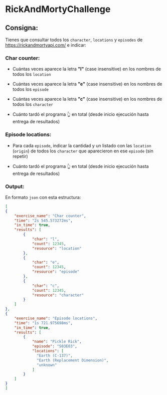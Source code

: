 # RickAndMortyChallenge

## Consigna:

Tienes que consultar todos los `character`, `locations` y `episodes` de https://rickandmortyapi.com/ e indicar:

### Char counter:

  - Cuántas veces aparece la letra **"l"** (case insensitive) en los nombres de todos los `location`

  - Cuántas veces aparece la letra **"e"** (case insensitive) en los nombres de todos los `episode`

  - Cuántas veces aparece la letra **"c"** (case insensitive) en los nombres de todos los `character`

  - Cuánto tardó el programa 👆 en total (desde inicio ejecución hasta entrega de resultados)

### Episode locations:

  - Para cada `episode`, indicar la cantidad y un listado con las `location` (`origin`) de todos los `character` que aparecieron en ese `episode` (sin repetir)

  - Cuánto tardó el programa 👆 en total (desde inicio ejecución hasta entrega de resultados)

### Output:

  En formato `json` con esta estructura:

  ```json
  [
  {
      "exercise_name": "Char counter",
      "time": "2s 545.573272ms",
      "in_time": true,
      "results": [
          {
              "char": "l",
              "count": 12345,
              "resource": "location"
          },
          {
              "char": "e",
              "count": 12345,
              "resource": "episode"
          },
          {
              "char": "c",
              "count": 12345,
              "resource": "character"
          }
      ]
  },
  {
      "exercise_name": "Episode locations",
      "time": "1s 721.975698ms",
      "in_time": true,
      "results": [
          {
              "name": "Pickle Rick",
              "episode": "S03E03",
              "locations": [
                "Earth (C-137)",
                "Earth (Replacement Dimension)",
                "unknown"
              ]
          }
      ]
  }
]
```
